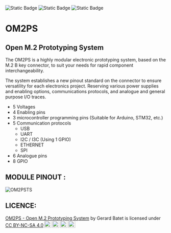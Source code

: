 ![Static Badge](https://img.shields.io/badge/Repository_Status-Building-yellow?style=for-the-badge) ![Static Badge](https://img.shields.io/badge/Hardware_Status-On_Testing-yellow?style=for-the-badge) ![Static Badge](https://img.shields.io/badge/Current_Version-v1.0-green?style=for-the-badge)
# OM2PS
Open M.2 Prototyping System
--

The OM2PS is a highly modular electronic prototyping system, based on the M.2 B key connector, to suit your needs for rapid component interchangeability. 

The system establishes a new pinout standard on the connector to ensure versatility for each electronics project. Reserving various power supplies and enabling options, communications protocols, and analogue and general purpose I/O traces.

 - 5 Voltages
 - 4 Enabling pins
 - 3 microcontroller programming pins (Suitable for Arduino, STM32, etc.)
 - 5 Communication protocols
   -  USB
   -  UART
   -  I2C / I3C (Using 1 GPIO)
   -  ETHERNET
   -  SPI
 - 6 Analogue pins
 - 8 GPIO

MODULE PINOUT :
--

![OM2PSTS](https://github.com/user-attachments/assets/e20cd4f3-6c0c-49b7-8db2-7a759721c96f)

LICENCE:
---------------
<p xmlns:cc="http://creativecommons.org/ns#" xmlns:dct="http://purl.org/dc/terms/"><a property="dct:title" rel="cc:attributionURL" href="https://github.com/b3rax/OM2PS">OM2PS - Open M.2 Prototyping System</a> by <span property="cc:attributionName">Gerard Batet</span> is licensed under <a href="https://creativecommons.org/licenses/by-nc-sa/4.0/?ref=chooser-v1" target="_blank" rel="license noopener noreferrer" style="display:inline-block;">CC BY-NC-SA 4.0<img style="height:22px!important;margin-left:3px;vertical-align:text-bottom;" src="https://mirrors.creativecommons.org/presskit/icons/cc.svg?ref=chooser-v1" alt=""><img style="height:22px!important;margin-left:3px;vertical-align:text-bottom;" src="https://mirrors.creativecommons.org/presskit/icons/by.svg?ref=chooser-v1" alt=""><img style="height:22px!important;margin-left:3px;vertical-align:text-bottom;" src="https://mirrors.creativecommons.org/presskit/icons/nc.svg?ref=chooser-v1" alt=""><img style="height:22px!important;margin-left:3px;vertical-align:text-bottom;" src="https://mirrors.creativecommons.org/presskit/icons/sa.svg?ref=chooser-v1" alt=""></a></p>
